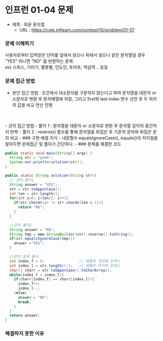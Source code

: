 # 인프런 01-04 문제
- 제목 : 회문 문자열
  - URL : <a href="https://cote.inflearn.com/contest/10/problem/01-07" target="_blank">https://cote.inflearn.com/contest/10/problem/01-07</a>

### 문제 이해하기
사용자로부터 입력받은 단어를 앞에서 읽으나 뒤에서 읽으나 같은 문자열일 경우 "YES" 아니면 "NO" 를 반환하는 문제<br>
ex) 스위스, 기러기, 별똥별, 인도인, 토마토, 역삼역... 등등
### 문제 접근 방법
- 본인 접근 방법 : 조건에서 대소문자를 구분하지 않는다고 하여 문자열을 대문자 or 소문자로 변환 후 문자배열에 저장, 그리고 first와 last index 변수 선언 후 두 위치의 값을 비교 연산 진행
<br>
<br>
- 강의 접근 방법
  - 풀이 1 : 문자열을 대문자 or 소문자로 변환 후 문자열 길이의 중간까지 반복
  - 풀이 2 : reverse() 함수를 통해 문자열을 뒤집은 후 기존의 문자와 뒤집은 문자 비교
  - 
### 구현 배경 지식
- 내장함수 equalsIgnoreCase(), equals()의 차이점을 알아두면 문제접근 및 풀이가 간단하다.
- 
### 문제를 해결한 코드

```java
public static void main(String[] args) {
  String str = "gooG";
  System.out.println(solution(str));
}

public static String solution(String str){
  // 강의 풀이1
  String answer = "YES";
  str = str.toUpperCase();
  int len = str.length();
  for(int i=0; i<len/2; i++){
    if(str.charAt(i) != str.charAt(len-i-1)){
      return "NO";
    }
  }

  //강의 풀이2
  String answer = "NO";
  String tmp = new StringBuilder(str).reverse().toString();
  if(str.equalsIgnoreCase(tmp)){
    answer ="YES";
  }

  //본인 문제 풀이
  int index_f = 0;                // 배열의 첫번째 인덱스
  int index_l = str.length()-1;   // 배열의 마지막 인덱스
  char[] charr = str.toUpperCase().toCharArray();
  while(index_f < index_l){
    if(charr[index_f] == charr[index_l]){
      index_f++;
      index_l--;
    }else{
      answer = "NO";
      break;
    }
  }
  return answer;
}
```

### 해결하지 못한 이유
